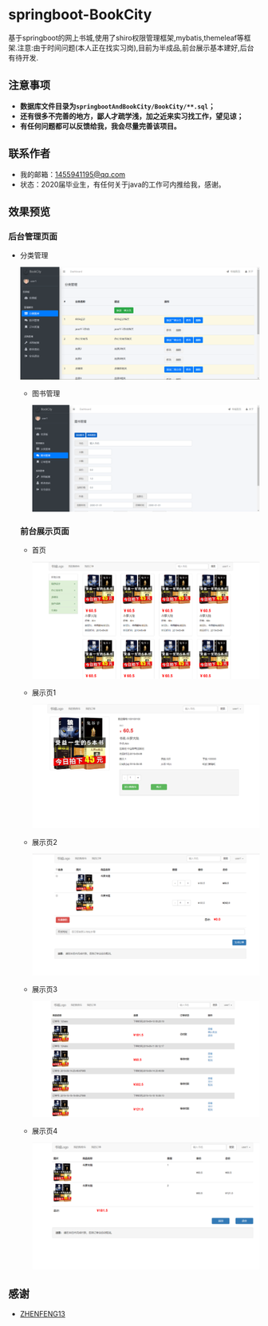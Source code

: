 # springboot-BookCity
基于springboot的网上书城,使用了shiro权限管理框架,mybatis,themeleaf等框架.注意:由于时间问题(本人正在找实习岗),目前为半成品,前台展示基本建好,后台有待开发.

## 注意事项

- **数据库文件目录为```springbootAndBookCity/BookCity/**.sql```；**
- **还有很多不完善的地方，鄙人才疏学浅，加之近来实习找工作，望见谅；**
- **有任何问题都可以反馈给我，我会尽量完善该项目。**

## 联系作者

- 我的邮箱：1455941195@qq.com
- 状态：2020届毕业生，有任何关于java的工作可内推给我，感谢。

## 效果预览

### 后台管理页面


- 分类管理

	![admin1](static-files/admin1.png)
  
  - 图书管理

	![admin2](static-files/admin2.png)
  
  
  ### 前台展示页面
  
  - 首页

	  ![index](static-files/index.png)
    
  - 展示页1

	  ![img1](static-files/img1.png)
    
  - 展示页2

	  ![img2](static-files/img2.png)
    
    
  - 展示页3

	  ![img3](static-files/img3.png)
        
  - 展示页4

	  ![img4](static-files/img4.png)
    
    
## 感谢

- [ZHENFENG13](https://github.com/ZHENFENG13/My-Blog)



